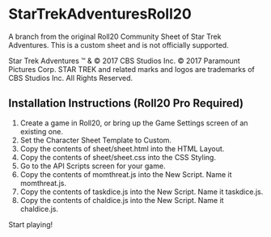 # StarTrekAdventuresRoll20

A branch from the original Roll20 Community Sheet of Star Trek Adventures. This is a custom sheet and is not officially supported.

Star Trek Adventures &trade; & &copy; 2017 CBS Studios Inc. &copy; 2017 Paramount Pictures Corp. STAR TREK and related marks and logos are trademarks of CBS Studios Inc. All Rights Reserved.

## Installation Instructions (Roll20 Pro Required)
1. Create a game in Roll20, or bring up the Game Settings screen of an existing one.
2. Set the Character Sheet Template to Custom.
3. Copy the contents of sheet/sheet.html into the HTML Layout.
4. Copy the contents of sheet/sheet.css into the CSS Styling.
5. Go to the API Scripts screen for your game.
6. Copy the contents of momthreat.js into the New Script. Name it momthreat.js.
7. Copy the contents of taskdice.js into the New Script. Name it taskdice.js.
8. Copy the contents of chaldice.js into the New Script. Name it chaldice.js.

Start playing!
